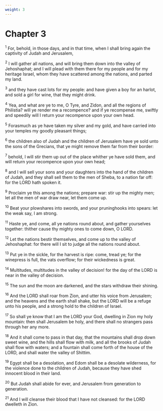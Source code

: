 ```yaml
---
weight: 3
---
```


# Chapter 3

<sup>1</sup> For, behold, in those days, and in that time, when I shall bring again the captivity of Judah and Jerusalem, 

<sup>2</sup> I will gather all nations, and will bring them down into the valley of Jehoshaphat; and I will plead with them there for my people and for my heritage Israel, whom they have scattered among the nations, and parted my land. 

<sup>3</sup> and they have cast lots for my people: and have given a boy for an harlot, and sold a girl for wine, that they might drink. 

<sup>4</sup> Yea, and what are ye to me, O Tyre, and Zidon, and all the regions of Philistia? will ye render me a recompence? and if ye recompense me, swiftly and speedily will I return your recompence upon your own head. 

<sup>5</sup> Forasmuch as ye have taken my silver and my gold, and have carried into your temples my goodly pleasant things; 

<sup>6</sup> the children also of Judah and the children of Jerusalem have ye sold unto the sons of the Grecians, that ye might remove them far from their border: 

<sup>7</sup> behold, I will stir them up out of the place whither ye have sold them, and will return your recompence upon your own head; 

<sup>8</sup> and I will sell your sons and your daughters into the hand of the children of Judah, and they shall sell them to the men of Sheba, to a nation far off: for the LORD hath spoken it. 

<sup>9</sup> Proclaim ye this among the nations; prepare war: stir up the mighty men; let all the men of war draw near, let them come up. 

<sup>10</sup> Beat your plowshares into swords, and your pruninghooks into spears: let the weak say, I am strong. 

<sup>11</sup> Haste ye, and come, all ye nations round about, and gather yourselves together: thither cause thy mighty ones to come down, O LORD. 

<sup>12</sup> Let the nations bestir themselves, and come up to the valley of Jehoshaphat: for there will I sit to judge all the nations round about. 

<sup>13</sup> Put ye in the sickle, for the harvest is ripe: come, tread ye; for the winepress is full, the vats overflow; for their wickedness is great. 

<sup>14</sup> Multitudes, multitudes in the valley of decision! for the day of the LORD is near in the valley of decision. 

<sup>15</sup> The sun and the moon are darkened, and the stars withdraw their shining. 

<sup>16</sup> And the LORD shall roar from Zion, and utter his voice from Jerusalem; and the heavens and the earth shall shake, but the LORD will be a refuge unto his people, and a strong hold to the children of Israel. 

<sup>17</sup> So shall ye know that I am the LORD your God, dwelling in Zion my holy mountain: then shall Jerusalem be holy, and there shall no strangers pass through her any more. 

<sup>18</sup> And it shall come to pass in that day, that the mountains shall drop down sweet wine, and the hills shall flow with milk, and all the brooks of Judah shall flow with waters; and a fountain shall come forth of the house of the LORD, and shall water the valley of Shittim. 

<sup>19</sup> Egypt shall be a desolation, and Edom shall be a desolate wilderness, for the violence done to the children of Judah, because they have shed innocent blood in their land. 

<sup>20</sup> But Judah shall abide for ever, and Jerusalem from generation to generation. 

<sup>21</sup> And I will cleanse their blood that I have not cleansed: for the LORD dwelleth in Zion. 

